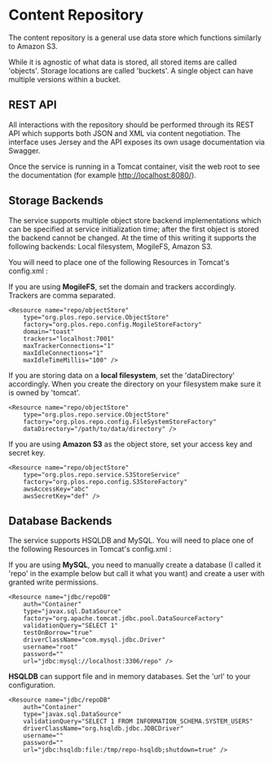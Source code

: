 Content Repository
==================

The content repository is a general use data store which functions similarly to Amazon S3.

While it is agnostic of what data is stored, all stored items are called 'objects'. Storage locations are called 'buckets'. A single object can have multiple versions within a bucket.


REST API
--------

All interactions with the repository should be performed through its REST API which supports both JSON and XML via content negotiation. The interface uses Jersey and the API exposes its own usage documentation via Swagger.

Once the service is running in a Tomcat container, visit the web root to see the documentation (for example [http://localhost:8080/](http://localhost:8080/)).


Storage Backends
----------------

The service supports multiple object store backend implementations which can be specified at service initialization time; after the first object is stored the backend cannot be changed. At the time of this writing it supports the following backends: Local filesystem, MogileFS, Amazon S3.

You will need to place one of the following Resources in Tomcat's config.xml :

If you are using **MogileFS**, set the domain and trackers accordingly. Trackers are comma separated.

    <Resource name="repo/objectStore"
        type="org.plos.repo.service.ObjectStore"
        factory="org.plos.repo.config.MogileStoreFactory"
        domain="toast"
        trackers="localhost:7001"
        maxTrackerConnections="1"
        maxIdleConnections="1"
        maxIdleTimeMillis="100" />
        
If you are storing data on a **local filesystem**, set the 'dataDirectory' accordingly. When you create the directory on your filesystem make sure it is owned by 'tomcat'.

    <Resource name="repo/objectStore"
        type="org.plos.repo.service.ObjectStore"
        factory="org.plos.repo.config.FileSystemStoreFactory"
        dataDirectory="/path/to/data/directory" />

If you are using **Amazon S3** as the object store, set your access key and secret key.

    <Resource name="repo/objectStore"
        type="org.plos.repo.service.S3StoreService"
        factory="org.plos.repo.config.S3StoreFactory"
        awsAccessKey="abc"
        awsSecretKey="def" />



Database Backends
-----------------

The service supports HSQLDB and MySQL. You will need to place one of the following Resources in Tomcat's config.xml :

If you are using **MySQL**, you need to manually create a database (I called it 'repo' in the example below but call it what you want) and create a user with granted write permissions. 

    <Resource name="jdbc/repoDB"
        auth="Container"
        type="javax.sql.DataSource"
        factory="org.apache.tomcat.jdbc.pool.DataSourceFactory"
        validationQuery="SELECT 1"
        testOnBorrow="true"
        driverClassName="com.mysql.jdbc.Driver"
        username="root"
        password=""
        url="jdbc:mysql://localhost:3306/repo" />

**HSQLDB** can support file and in memory databases. Set the 'url' to your configuration.

    <Resource name="jdbc/repoDB"
        auth="Container"
        type="javax.sql.DataSource"
        validationQuery="SELECT 1 FROM INFORMATION_SCHEMA.SYSTEM_USERS"
        driverClassName="org.hsqldb.jdbc.JDBCDriver"
        username=""
        password=""
        url="jdbc:hsqldb:file:/tmp/repo-hsqldb;shutdown=true" />
